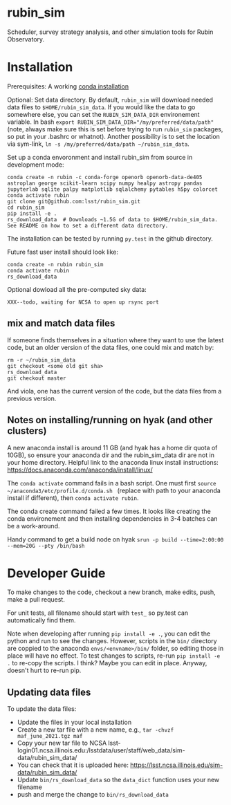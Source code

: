 # rubin_sim
Scheduler, survey strategy analysis, and other simulation tools for Rubin Observatory.



# Installation

Prerequisites:  A working [conda installation ](https://www.anaconda.com/products/individual)

Optional: Set data directory. By default, `rubin_sim` will download needed data files to `$HOME/rubin_sim_data`. If you would like the data to go somewhere else, you can set the `RUBIN_SIM_DATA_DIR` environement variable. In bash  `export RUBIN_SIM_DATA_DIR="/my/preferred/data/path"` (note, always make sure this is set before trying to run `rubin_sim` packages, so put in your .bashrc or whatnot). Another possibility is to set the location via sym-link, `ln -s /my/preferred/data/path ~/rubin_sim_data`. 


Set up a conda envoronment and install rubin_sim from source in development mode:
```
conda create -n rubin -c conda-forge openorb openorb-data-de405 astroplan george scikit-learn scipy numpy healpy astropy pandas jupyterlab sqlite palpy matplotlib sqlalchemy pytables h5py colorcet
conda activate rubin
git clone git@github.com:lsst/rubin_sim.git
cd rubin_sim
pip install -e .
rs_download_data  # Downloads ~1.5G of data to $HOME/rubin_sim_data. See README on how to set a different data directory.
```

The installation can be tested by running `py.test` in the github directory. 

Future fast user install should look like:
```
conda create -n rubin rubin_sim
conda activate rubin
rs_download_data 
```

Optional dowload all the pre-computed sky data:
```
XXX--todo, waiting for NCSA to open up rsync port
```

## mix and match data files

If someone finds themselves in a situation where they want to use the latest code, but an older version of the data files, one could mix and match by:
```
rm -r ~/rubin_sim_data
git checkout <some old git sha>
rs_download_data
git checkout master
```
And viola, one has the current version of the code, but the data files from a previous version.


## Notes on installing/running on hyak (and other clusters)

A new anaconda install is around 11 GB (and hyak has a home dir quota of 10GB), so ensure your anaconda dir and the rubin_sim_data dir are not in your home directory. Helpful link to the anaconda linux install instructions:  https://docs.anaconda.com/anaconda/install/linux/

The `conda activate` command fails in a bash script. One must first `source ~/anaconda3/etc/profile.d/conda.sh
` (replace with path to your anaconda install if different), then `conda activate rubin`.

The conda create command failed a few times. It looks like creating the conda environement and then installing dependencies in 3-4 batches can be a work-around.

Handy command to get a build node on hyak `srun -p build --time=2:00:00 --mem=20G --pty /bin/bash`


# Developer Guide

To make changes to the code, checkout a new branch, make edits, push, make a pull request.

For unit tests, all filename should start with `test_` so py.test can automatically find them.

Note when developing after running `pip install -e .`, you can edit the python and run to see the changes. However, scripts in the `bin/` directory are coppied to the anaconda `envs/<envname>/bin/` folder, so editing those in place will have no effect. To test changes to scripts, re-run `pip install -e .` to re-copy the scripts. I think? Maybe you can edit in place. Anyway, doesn't hurt to re-run pip.

## Updating data files

To update the data files:

* Update the files in your local installation
* Create a new tar file with a new name, e.g., `tar -chvzf maf_june_2021.tgz maf`
* Copy your new tar file to NCSA lsst-login01.ncsa.illinois.edu:/lsstdata/user/staff/web_data/sim-data/rubin_sim_data/
* You can check that it is uploaded here: https://lsst.ncsa.illinois.edu/sim-data/rubin_sim_data/
* Update `bin/rs_download_data` so the `data_dict` function uses your new filename
* push and merge the change to `bin/rs_download_data`
